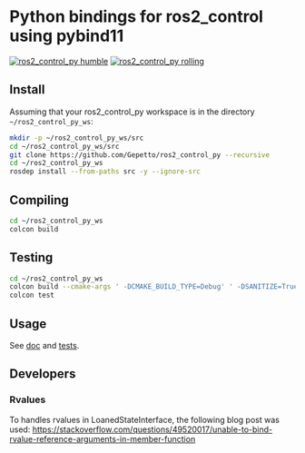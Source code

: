 # Python bindings for ros2_control using pybind11

[![ros2_control_py humble](https://github.com/Gepetto/ros2_control_py/actions/workflows/humble.yml/badge.svg?branch=main)](https://github.com/Gepetto/ros2_control_py/actions/workflows/humble.yml?query=branch%3Amain)
[![ros2_control_py rolling](https://github.com/Gepetto/ros2_control_py/actions/workflows/rolling.yml/badge.svg?branch=main)](https://github.com/Gepetto/ros2_control_py/actions/workflows/rolling.yml?query=branch%3Amain)

## Install

Assuming that your ros2_control_py workspace is in the directory `~/ros2_control_py_ws`:

```sh
mkdir -p ~/ros2_control_py_ws/src
cd ~/ros2_control_py_ws/src
git clone https://github.com/Gepetto/ros2_control_py --recursive
cd ~/ros2_control_py_ws
rosdep install --from-paths src -y --ignore-src
```

## Compiling

```sh
cd ~/ros2_control_py_ws
colcon build
```

## Testing

```sh
cd ~/ros2_control_py_ws
colcon build --cmake-args ' -DCMAKE_BUILD_TYPE=Debug' ' -DSANITIZE=True'
colcon test
```

## Usage

See [doc](doc/index.rst) and [tests](tests/).

## Developers

### Rvalues

To handles rvalues in LoanedStateInterface, the following blog post was used:
https://stackoverflow.com/questions/49520017/unable-to-bind-rvalue-reference-arguments-in-member-function
